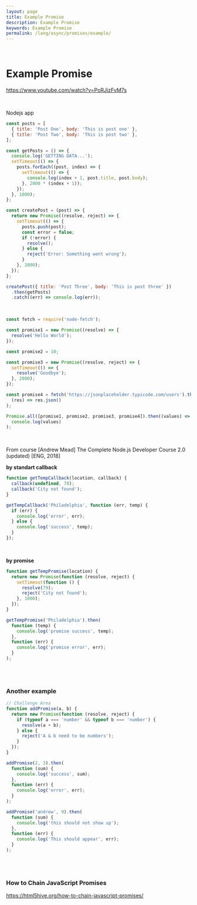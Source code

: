 ```yaml
---
layout: page
title: Example Promise
description: Example Promise
keywords: Example Promise
permalink: /lang/async/promises/example/
---
```


<br/>

# Example Promise

https://www.youtube.com/watch?v=PoRJizFvM7s

<br/>

Nodejs app

```js
const posts = [
  { title: 'Post One', body: 'This is post one' },
  { title: 'Post Two', body: 'This is post two' },
];

const getPosts = () => {
  console.log('GETTING DATA...');
  setTimeout(() => {
    posts.forEach((post, index) => {
      setTimeout(() => {
        console.log(index + 1, post.title, post.body);
      }, 2000 * (index + 1));
    });
  }, 1000);
};

const createPost = (post) => {
  return new Promise((resolve, reject) => {
    setTimeout(() => {
      posts.push(post);
      const error = false;
      if (!error) {
        resolve();
      } else {
        reject('Error: Something went wrong');
      }
    }, 2000);
  });
};

createPost({ title: 'Post Three', body: 'This is post three' })
  .then(getPosts)
  .catch((err) => console.log(err));
```

<br/>

```js
const fetch = require('node-fetch');

const promise1 = new Promise((resolve) => {
  resolve('Hello World');
});

const promise2 = 10;

const promise3 = new Promise((resolve, reject) => {
  setTimeout(() => {
    resolve('Goodbye');
  }, 2000);
});

const promise4 = fetch('https://jsonplaceholder.typicode.com/users').then(
  (res) => res.json()
);

Promise.all([promise1, promise2, promise3, promise4]).then((values) =>
  console.log(values)
);
```

<br/>

From course [Andrew Mead] The Complete Node.js Developer Course 2.0 (updated) [ENG, 2018]

**by standart callback**

```javascript
function getTempCallback(location, callback) {
  callback(undefined, 78);
  callback('City not found');
}

getTempCallback('Philadelphia', function (err, temp) {
  if (err) {
    console.log('error', err);
  } else {
    console.log('success', temp);
  }
});
```

<br/>

**by promise**

```javascript
function getTempPromise(location) {
  return new Promise(function (resolve, reject) {
    setTimeout(function () {
      resolve(79);
      reject('City not found');
    }, 1000);
  });
}

getTempPromise('Philadelphia').then(
  function (temp) {
    console.log('promise success', temp);
  },
  function (err) {
    console.log('promise error', err);
  }
);
```

<br/>
<br/>

### Another example

```javascript
// Challenge Area
function addPromise(a, b) {
  return new Promise(function (resolve, reject) {
    if (typeof a === 'number' && typeof b === 'number') {
      resolve(a + b);
    } else {
      reject('A & b need to be numbers');
    }
  });
}

addPromise(2, 3).then(
  function (sum) {
    console.log('success', sum);
  },
  function (err) {
    console.log('error', err);
  }
);

addPromise('andrew', 9).then(
  function (sum) {
    console.log('this should not show up');
  },
  function (err) {
    console.log('This should appear', err);
  }
);
```

<br/>
<br/>

### How to Chain JavaScript Promises

https://html5hive.org/how-to-chain-javascript-promises/
